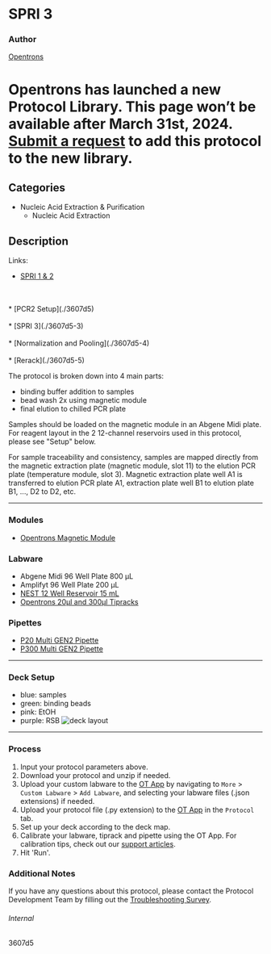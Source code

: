 # SPRI 3

### Author
[Opentrons](https://opentrons.com/)


# Opentrons has launched a new Protocol Library. This page won’t be available after March 31st, 2024. [Submit a request](https://docs.google.com/forms/d/e/1FAIpQLSdYYp9QCKow4nn0KlCVsMS3HX0eJ0N9O7-erajKvcpT0lWbSg/viewform) to add this protocol to the new library.

## Categories
* Nucleic Acid Extraction & Purification
	* Nucleic Acid Extraction

## Description

Links:  
* [SPRI 1 & 2](./3607d5-2)
<br />
<br />
* [PCR2 Setup](./3607d5)
<br />
<br />
* [SPRI 3](./3607d5-3)
<br />
<br />
* [Normalization and Pooling](./3607d5-4)
<br />
<br />
* [Rerack](./3607d5-5)

The protocol is broken down into 4 main parts:
* binding buffer addition to samples
* bead wash 2x using magnetic module
* final elution to chilled PCR plate

Samples should be loaded on the magnetic module in an Abgene Midi plate. For reagent layout in the 2 12-channel reservoirs used in this protocol, please see "Setup" below.

For sample traceability and consistency, samples are mapped directly from the magnetic extraction plate (magnetic module, slot 11) to the elution PCR plate (temperature module, slot 3). Magnetic extraction plate well A1 is transferred to elution PCR plate A1, extraction plate well B1 to elution plate B1, ..., D2 to D2, etc.

---

### Modules
* [Opentrons Magnetic Module](https://shop.opentrons.com/collections/hardware-modules/products/magdeck)

### Labware
* Abgene Midi 96 Well Plate 800 µL
* Amplifyt 96 Well Plate 200 µL
* [NEST 12 Well Reservoir 15 mL](https://labware.opentrons.com/nest_12_reservoir_15ml)
* [Opentrons 20µl and 300µl Tipracks](https://shop.opentrons.com/collections/opentrons-tips)

### Pipettes
* [P20 Multi GEN2 Pipette](https://opentrons.com/pipettes/)
* [P300 Multi GEN2 Pipette](https://opentrons.com/pipettes/)


---

### Deck Setup
* blue: samples  
* green: binding beads  
* pink: EtOH  
* purple: RSB
![deck layout](https://opentrons-protocol-library-website.s3.amazonaws.com/custom-README-images/3607d5/deck23.png)

---

### Process
1. Input your protocol parameters above.
2. Download your protocol and unzip if needed.
3. Upload your custom labware to the [OT App](https://opentrons.com/ot-app) by navigating to `More` > `Custom Labware` > `Add Labware`, and selecting your labware files (.json extensions) if needed.
4. Upload your protocol file (.py extension) to the [OT App](https://opentrons.com/ot-app) in the `Protocol` tab.
5. Set up your deck according to the deck map.
6. Calibrate your labware, tiprack and pipette using the OT App. For calibration tips, check out our [support articles](https://support.opentrons.com/en/collections/1559720-guide-for-getting-started-with-the-ot-2).
7. Hit 'Run'.

### Additional Notes
If you have any questions about this protocol, please contact the Protocol Development Team by filling out the [Troubleshooting Survey](https://protocol-troubleshooting.paperform.co/).

###### Internal
3607d5
